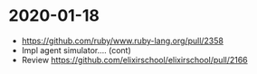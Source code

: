 # 2020-01-18

- https://github.com/ruby/www.ruby-lang.org/pull/2358
- Impl agent simulator.... (cont)
- Review https://github.com/elixirschool/elixirschool/pull/2166
